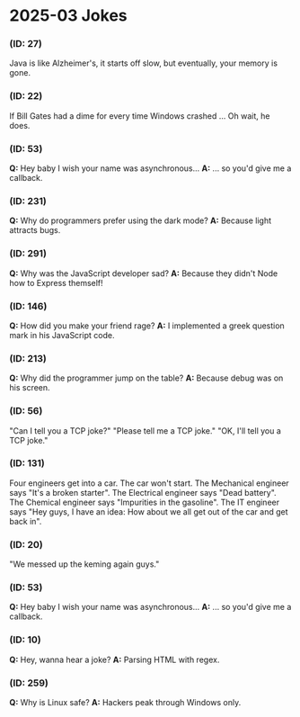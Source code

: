 # 2025-03 Jokes


###  (ID: 27)
Java is like Alzheimer's, it starts off slow, but eventually, your memory is gone.

###  (ID: 22)
If Bill Gates had a dime for every time Windows crashed ... Oh wait, he does.

###  (ID: 53)
**Q:** Hey baby I wish your name was asynchronous...
**A:** ... so you'd give me a callback.

###  (ID: 231)
**Q:** Why do programmers prefer using the dark mode?
**A:** Because light attracts bugs.

###  (ID: 291)
**Q:** Why was the JavaScript developer sad?
**A:** Because they didn't Node how to Express themself!

###  (ID: 146)
**Q:** How did you make your friend rage?
**A:** I implemented a greek question mark in his JavaScript code.

###  (ID: 213)
**Q:** Why did the programmer jump on the table?
**A:** Because debug was on his screen.

###  (ID: 56)
"Can I tell you a TCP joke?"
"Please tell me a TCP joke."
"OK, I'll tell you a TCP joke."

###  (ID: 131)
Four engineers get into a car. The car won't start.
The Mechanical engineer says "It's a broken starter".
The Electrical engineer says "Dead battery".
The Chemical engineer says "Impurities in the gasoline".
The IT engineer says "Hey guys, I have an idea: How about we all get out of the car and get back in".

###  (ID: 20)
"We messed up the keming again guys."

###  (ID: 53)
**Q:** Hey baby I wish your name was asynchronous...
**A:** ... so you'd give me a callback.

###  (ID: 10)
**Q:** Hey, wanna hear a joke?
**A:** Parsing HTML with regex.

###  (ID: 259)
**Q:** Why is Linux safe?
**A:** Hackers peak through Windows only.
